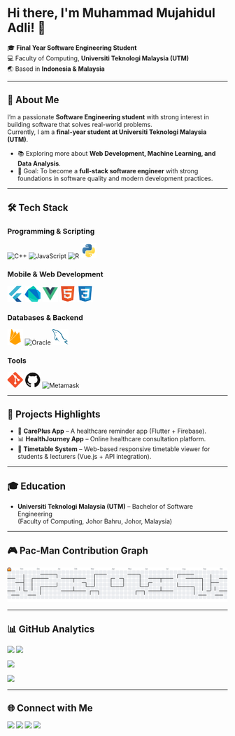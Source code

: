 # Hi there, I'm Muhammad Mujahidul Adli! 👋

🎓 **Final Year Software Engineering Student**  
💻 Faculty of Computing, **Universiti Teknologi Malaysia (UTM)**  
🌏 Based in **Indonesia & Malaysia**  

---

## 🚀 About Me
I’m a passionate **Software Engineering student** with strong interest in building software that solves real-world problems.  
Currently, I am a **final-year student at Universiti Teknologi Malaysia (UTM)**.  

- 📚 Exploring more about **Web Development, Machine Learning, and Data Analysis**.  
- 🎯 Goal: To become a **full-stack software engineer** with strong foundations in software quality and modern development practices.  

---

## 🛠️ Tech Stack

### Programming & Scripting
<p>
<img src="https://raw.githubusercontent.com/danielcranney/readme-generator/main/public/icons/skills/cplusplus-colored.svg" width="36" height="36" alt="C++"/>
<img src="https://raw.githubusercontent.com/danielcranney/readme-generator/main/public/icons/skills/javascript-colored.svg" width="36" height="36" alt="JavaScript"/>
<img src="https://raw.githubusercontent.com/danielcranney/readme-generator/main/public/icons/skills/rlang-colored.svg" width="36" height="36" alt="R"/>
<img src="https://raw.githubusercontent.com/devicons/devicon/master/icons/python/python-original.svg" width="36" height="36" alt="Python"/>
</p>

### Mobile & Web Development
<p>
<img src="https://raw.githubusercontent.com/devicons/devicon/master/icons/flutter/flutter-original.svg" width="36" height="36" alt="Flutter"/>
<img src="https://raw.githubusercontent.com/devicons/devicon/master/icons/dart/dart-original.svg" width="36" height="36" alt="Dart"/>
<img src="https://raw.githubusercontent.com/devicons/devicon/master/icons/vuejs/vuejs-original.svg" width="36" height="36" alt="Vue.js"/>
<img src="https://raw.githubusercontent.com/devicons/devicon/master/icons/html5/html5-original.svg" width="36" height="36" alt="HTML5"/>
<img src="https://raw.githubusercontent.com/devicons/devicon/master/icons/css3/css3-original.svg" width="36" height="36" alt="CSS3"/>
</p>

### Databases & Backend
<p>
<img src="https://raw.githubusercontent.com/devicons/devicon/master/icons/firebase/firebase-plain.svg" width="36" height="36" alt="Firebase"/>
<img src="https://raw.githubusercontent.com/danielcranney/readme-generator/main/public/icons/skills/oracle-colored.svg" width="36" height="36" alt="Oracle"/>
<img src="https://raw.githubusercontent.com/devicons/devicon/master/icons/mysql/mysql-original.svg" width="36" height="36" alt="MySQL"/>
</p>

### Tools
<p>
<img src="https://raw.githubusercontent.com/devicons/devicon/master/icons/git/git-original.svg" width="36" height="36" alt="Git"/>
<img src="https://raw.githubusercontent.com/devicons/devicon/master/icons/github/github-original.svg" width="36" height="36" alt="GitHub"/>
<img src="https://raw.githubusercontent.com/danielcranney/readme-generator/main/public/icons/skills/metamask-colored.svg" width="36" height="36" alt="Metamask"/>
</p>

---

## 📌 Projects Highlights
- 🏥 **CarePlus App** – A healthcare reminder app (Flutter + Firebase).  
- 📊 **HealthJourney App** – Online healthcare consultation platform.  
- 📅 **Timetable System** – Web-based responsive timetable viewer for students & lecturers (Vue.js + API integration).  

---

## 🎓 Education
- **Universiti Teknologi Malaysia (UTM)** – Bachelor of Software Engineering  
  (Faculty of Computing, Johor Bahru, Johor, Malaysia)  

---

## 🎮 Pac-Man Contribution Graph
<picture>
  <source media="(prefers-color-scheme: dark)" srcset="https://raw.githubusercontent.com/adlimujahidull/adlimujahidull/output/pacman-contribution-graph-dark.svg?v=1">
  <source media="(prefers-color-scheme: light)" srcset="https://raw.githubusercontent.com/adlimujahidull/adlimujahidull/output/pacman-contribution-graph.svg?v=1">
  <img alt="pacman contribution graph" src="https://raw.githubusercontent.com/adlimujahidull/adlimujahidull/output/pacman-contribution-graph.svg?v=1">
</picture>

---

## 📊 GitHub Analytics
<p>
<img src="https://github-readme-stats.vercel.app/api?username=adlimujahidull&show_icons=true&theme=tokyonight" height="180em"/>
<img src="https://github-readme-streak-stats.herokuapp.com/?user=adlimujahidull&theme=tokyonight" height="180em"/>
</p>

<p>
<img src="https://github-readme-activity-graph.vercel.app/graph?username=adlimujahidull&theme=tokyo-night&area=true"/>
</p>

<p>
<img src="https://github-readme-stats.vercel.app/api/top-langs/?username=adlimujahidull&layout=compact&langs_count=10&theme=tokyonight"/>
</p>

---

## 🌐 Connect with Me
<p align="left">
<a href="mailto:m.mujahidul.adli@gmail.com"><img src="https://img.shields.io/badge/Email-D14836?style=for-the-badge&logo=gmail&logoColor=white"/></a>
<a href="https://www.github.com/adlimujahidull"><img src="https://img.shields.io/badge/GitHub-000000?style=for-the-badge&logo=github&logoColor=white"/></a>
<a href="http://www.instagram.com/mujahiduladli"><img src="https://img.shields.io/badge/Instagram-E4405F?style=for-the-badge&logo=instagram&logoColor=white"/></a>
<a href="https://discord.com/users/vistadel"><img src="https://img.shields.io/badge/Discord-7289da?style=for-the-badge&logo=discord&logoColor=white"/></a>
</p>
